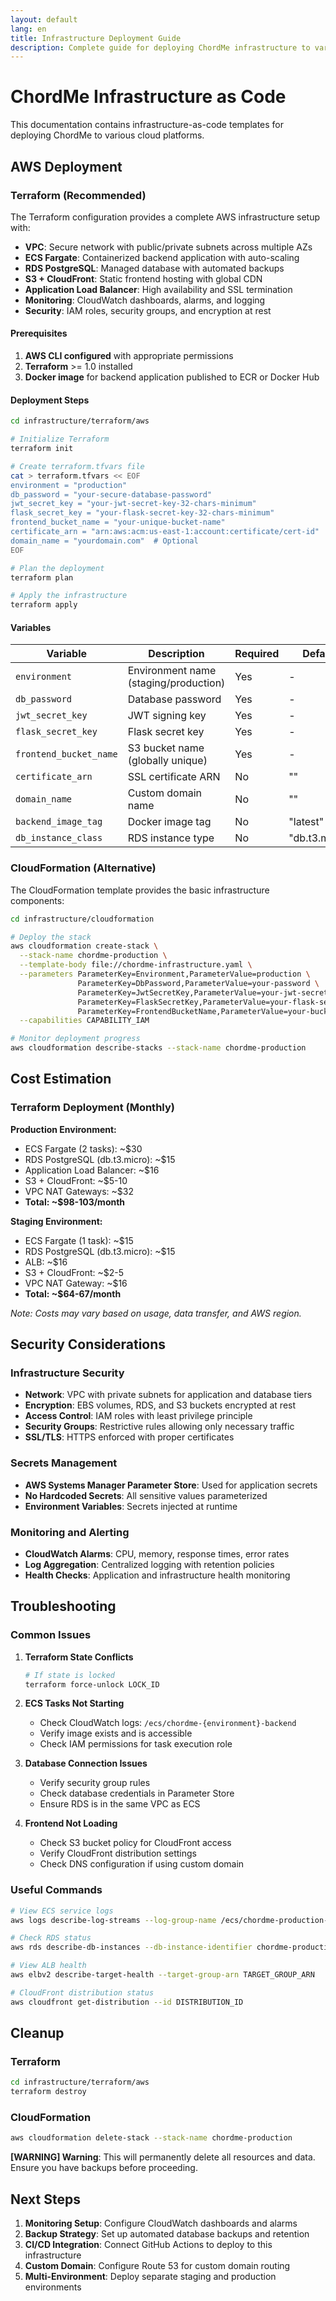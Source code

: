 ```yaml
---
layout: default
lang: en
title: Infrastructure Deployment Guide
description: Complete guide for deploying ChordMe infrastructure to various cloud platforms including AWS with Terraform and CloudFormation
---
```


# ChordMe Infrastructure as Code

This documentation contains infrastructure-as-code templates for deploying ChordMe to various cloud platforms.

## AWS Deployment

### Terraform (Recommended)

The Terraform configuration provides a complete AWS infrastructure setup with:

- **VPC**: Secure network with public/private subnets across multiple AZs
- **ECS Fargate**: Containerized backend application with auto-scaling
- **RDS PostgreSQL**: Managed database with automated backups
- **S3 + CloudFront**: Static frontend hosting with global CDN
- **Application Load Balancer**: High availability and SSL termination
- **Monitoring**: CloudWatch dashboards, alarms, and logging
- **Security**: IAM roles, security groups, and encryption at rest

#### Prerequisites

1. **AWS CLI configured** with appropriate permissions
2. **Terraform** >= 1.0 installed
3. **Docker image** for backend application published to ECR or Docker Hub

#### Deployment Steps

```bash
cd infrastructure/terraform/aws

# Initialize Terraform
terraform init

# Create terraform.tfvars file
cat > terraform.tfvars << EOF
environment = "production"
db_password = "your-secure-database-password"
jwt_secret_key = "your-jwt-secret-key-32-chars-minimum"
flask_secret_key = "your-flask-secret-key-32-chars-minimum"
frontend_bucket_name = "your-unique-bucket-name"
certificate_arn = "arn:aws:acm:us-east-1:account:certificate/cert-id"  # Optional
domain_name = "yourdomain.com"  # Optional
EOF

# Plan the deployment
terraform plan

# Apply the infrastructure
terraform apply
```

#### Variables

| Variable | Description | Required | Default |
|----------|-------------|----------|---------|
| `environment` | Environment name (staging/production) | Yes | - |
| `db_password` | Database password | Yes | - |
| `jwt_secret_key` | JWT signing key | Yes | - |
| `flask_secret_key` | Flask secret key | Yes | - |
| `frontend_bucket_name` | S3 bucket name (globally unique) | Yes | - |
| `certificate_arn` | SSL certificate ARN | No | "" |
| `domain_name` | Custom domain name | No | "" |
| `backend_image_tag` | Docker image tag | No | "latest" |
| `db_instance_class` | RDS instance type | No | "db.t3.micro" |

### CloudFormation (Alternative)

The CloudFormation template provides the basic infrastructure components:

```bash
cd infrastructure/cloudformation

# Deploy the stack
aws cloudformation create-stack \
  --stack-name chordme-production \
  --template-body file://chordme-infrastructure.yaml \
  --parameters ParameterKey=Environment,ParameterValue=production \
               ParameterKey=DbPassword,ParameterValue=your-password \
               ParameterKey=JwtSecretKey,ParameterValue=your-jwt-secret \
               ParameterKey=FlaskSecretKey,ParameterValue=your-flask-secret \
               ParameterKey=FrontendBucketName,ParameterValue=your-bucket-name \
  --capabilities CAPABILITY_IAM

# Monitor deployment progress
aws cloudformation describe-stacks --stack-name chordme-production
```

## Cost Estimation

### Terraform Deployment (Monthly)

**Production Environment:**
- ECS Fargate (2 tasks): ~$30
- RDS PostgreSQL (db.t3.micro): ~$15
- Application Load Balancer: ~$16
- S3 + CloudFront: ~$5-10
- VPC NAT Gateways: ~$32
- **Total: ~$98-103/month**

**Staging Environment:**
- ECS Fargate (1 task): ~$15
- RDS PostgreSQL (db.t3.micro): ~$15
- ALB: ~$16
- S3 + CloudFront: ~$2-5
- VPC NAT Gateway: ~$16
- **Total: ~$64-67/month**

*Note: Costs may vary based on usage, data transfer, and AWS region.*

## Security Considerations

### Infrastructure Security

- **Network**: VPC with private subnets for application and database tiers
- **Encryption**: EBS volumes, RDS, and S3 buckets encrypted at rest
- **Access Control**: IAM roles with least privilege principle
- **Security Groups**: Restrictive rules allowing only necessary traffic
- **SSL/TLS**: HTTPS enforced with proper certificates

### Secrets Management

- **AWS Systems Manager Parameter Store**: Used for application secrets
- **No Hardcoded Secrets**: All sensitive values parameterized
- **Environment Variables**: Secrets injected at runtime

### Monitoring and Alerting

- **CloudWatch Alarms**: CPU, memory, response times, error rates
- **Log Aggregation**: Centralized logging with retention policies
- **Health Checks**: Application and infrastructure health monitoring

## Troubleshooting

### Common Issues

1. **Terraform State Conflicts**
   ```bash
   # If state is locked
   terraform force-unlock LOCK_ID
   ```

2. **ECS Tasks Not Starting**
   - Check CloudWatch logs: `/ecs/chordme-{environment}-backend`
   - Verify image exists and is accessible
   - Check IAM permissions for task execution role

3. **Database Connection Issues**
   - Verify security group rules
   - Check database credentials in Parameter Store
   - Ensure RDS is in the same VPC as ECS

4. **Frontend Not Loading**
   - Check S3 bucket policy for CloudFront access
   - Verify CloudFront distribution settings
   - Check DNS configuration if using custom domain

### Useful Commands

```bash
# View ECS service logs
aws logs describe-log-streams --log-group-name /ecs/chordme-production-backend

# Check RDS status
aws rds describe-db-instances --db-instance-identifier chordme-production-db

# View ALB health
aws elbv2 describe-target-health --target-group-arn TARGET_GROUP_ARN

# CloudFront distribution status
aws cloudfront get-distribution --id DISTRIBUTION_ID
```

## Cleanup

### Terraform

```bash
cd infrastructure/terraform/aws
terraform destroy
```

### CloudFormation

```bash
aws cloudformation delete-stack --stack-name chordme-production
```

**[WARNING] Warning**: This will permanently delete all resources and data. Ensure you have backups before proceeding.

## Next Steps

1. **Monitoring Setup**: Configure CloudWatch dashboards and alarms
2. **Backup Strategy**: Set up automated database backups and retention
3. **CI/CD Integration**: Connect GitHub Actions to deploy to this infrastructure
4. **Custom Domain**: Configure Route 53 for custom domain routing
5. **Multi-Environment**: Deploy separate staging and production environments